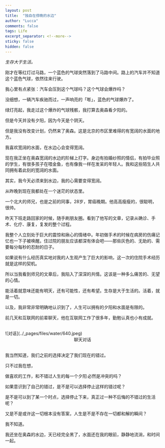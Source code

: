 ```yaml
---
layout: post
title:  "独自在傍晚的水边"
author: "Lucca"
comments: false
tags: Life
excerpt_separator: <!--more-->
sticky: false
hidden: false
---
```


_生存大于生活。_ <!--more-->

刚才在等红灯过马路，一个蓝色的气球突然落到了马路中间。路上的汽车并不知道这个蓝色气球，依然往来行驶。

我心里有点紧张：汽车会压到这个气球吗？这个气球会爆炸吗？

没细想，一辆汽车疾驰而过，一声响亮的「嘭」，蓝色的气球爆炸了。

绿灯亮起，我走过这个爆炸的气球残骸，我打算去奥森看夕阳的。

但是今天并没有夕阳，因为今天是个阴天。

但是我没有改变计划，仍然来了奥森。这是北京的市区里难得的有宽阔的水面的地方。

我喜欢宽阔的水面，在水边心会变得宽阔。

现在我正坐在奥森宽阔的水边的阶梯上打字。身边有拍婚纱照的情侣，有拍毕业照的学生，有很多孩子在喂金鱼，也有像我一样在发呆的年轻人。我和这些陌生人共同拥有着此刻的宽阔的水面。

其实，我今天必须来到水边，我的心需要变得宽阔。

从昨晚到现在我都处在一个迷茫的状态里。

一个北大的师兄，也是之前的同事，28岁，胃癌晚期。他高高瘦瘦的，很聪明，很帅。

昨天下班走路回家的时候，随手刷朋友圈。看到了他写的文章，记录从确诊、手术、化疗、康复，复发的整个过程。

我整个人立刻处于巨大的震惊和揪心的情绪中。年初做手术的时候在病房的伤痛记忆也一下子被唤醒。住过院的朋友应该都深有体会吧——那些灰色的、无助的、需要每分每秒的忍耐的日子。

如果说有什么经历真实地对我的人生观产生了巨大的影响，这一次的住院手术经历就是这样的契机。

所以当我看到师兄的文章后，我陷入了深深的共情。这该是一种多么痛苦的、无望的心情。

能活着就意味还能有明天，还有可能性，还有希望。生存是大于生活的。活着，就是一切。

以及，我非常非常明确地认识到了，人生可以拥有的夕阳和水面是有限的。

前几天和互联网的前辈聊天，他在互联网工作了很多年，勤勉认真也小有成就。

<br>
![对话](../_pages/files/water/640.jpeg)
<center>聊天对话</center>
<br>

我当然知道，我们之前的选择决定了我们现在的错过。

只不过我在想，

做喜欢的工作，和不错过人生的每一个夕阳 必然是冲突的吗？

如果意识到了自己的错过，是不是可以选择停止这样的错过呢？

是不是可以到了某一个时点，选择停止下来，真正过一种不后悔的不错过的生活呢？

又是不是或许这一切根本没有答案，人生是不是不存在一切都和解的瞬间？

我不知道。

我还坐在奥森的水边，天已经完全黑了，水面还在我的眼前，静静地流淌，和时间一起。